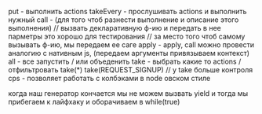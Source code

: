 put         - выполнить actions
takeEvery   - прослушивать actions и выполнить нужный 
call        - (для того чтоб разнести выполнение и описание этого выполнения) // вызвать декларативную ф-ию и передать в нее парметры это хорошо для тестирования
            // за место того чтоб самому вызывать ф-ию, мы передаем ее саге 
apply	    - apply, call можно провести аналогию с нативным js, (передаем аргументы привязываем контекст)
all         - все запустить / или объеденить
take        - выбрать какие то actions / отфильтровать take(*)  take(REQUEST_SIGNUP)
            // у take больше контроля
cps         - позволяет работать с колбэками в node овском стиле

когда наш генератор кончается мы не можем вызвать yield и тогда мы прибегаем к лайфхаку и оборачиваем в while(true)